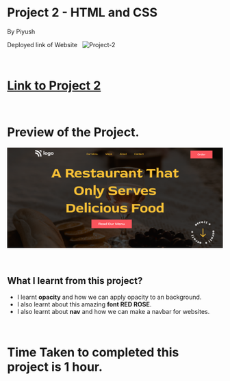 # Project 2 - HTML and CSS

By Piyush

Deployed link of Website &nbsp; ![Project-2](https://img.shields.io/badge/Project-2-red)

<br>

# [Link to Project 2](https://restaurant-menu-project2.netlify.app/)

<br>


# Preview of the Project.

![Preview](RestroMenu.png)

<br>

## What I learnt from this project?

- I learnt **opacity** and how we can apply opacity to an background.
- I also learnt about this amazing **font RED ROSE**.
- I also learnt about **nav** and how we can make a navbar for websites.

<br>

# Time Taken to completed this project is 1 hour.